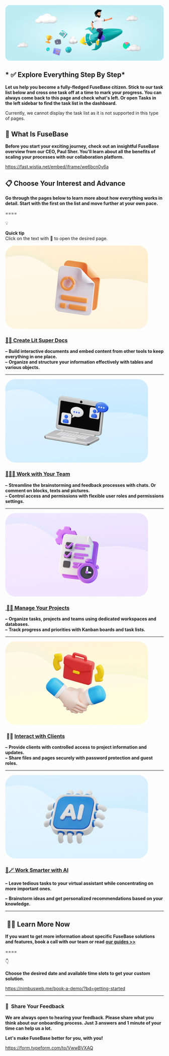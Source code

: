 [![dEHnSD9DuIf1tZ97.png](./dEHnSD9DuIf1tZ97.png)](./assets/dEHnSD9DuIf1tZ97.png)

  

## * ✅ Explore Everything Step By Step*

**Let us help you become a fully-fledged FuseBase citizen. Stick to our task list below and cross one task off at a time to mark your progress. You can always come back to this page and check what's left. Or open Tasks in the left sidebar to find the task list in the dashboard.**  
  

Currently, we cannot display the task list as it is not supported in this type of pages.

  

## 🤔 What Is FuseBase

**Before you start your exciting journey, check out an insightful FuseBase overview from our CEO, Paul Sher. You'll learn about all the benefits of scaling your processes with our collaboration platform.**

<https://fast.wistia.net/embed/iframe/we6bcn0y6a>

  

  

## 📋 Choose Your Interest and Advance

**Go through the pages below to learn more about how everything works in detail. Start with the first on the list and move further at your own pace.**

  

====

💡

**Quick tip**  
Click on the text with 🔗 to open the desired page.

  

[![i6eQ1mLFg6Inx7md.png](./i6eQ1mLFg6Inx7md.png)](./assets/i6eQ1mLFg6Inx7md.png)

  

### [🔗📑 Create Lit Super Docs](https://nimbusweb.me/guides/getting-started/create-super-docs/)

**–** **Build interactive documents and embed content from other tools to keep everything in one place.**  
**–** **Organize and structure your information effectively with tables and various objects.**

------------------------------------------------------------------------

[![CtHwoda57FsWnKMk.png](./CtHwoda57FsWnKMk.png)](./assets/CtHwoda57FsWnKMk.png)

  

### [🔗🧑‍💻 Work with Your Team](https://nimbusweb.me/guides/organization/work-with-your-team/)

**–** **Streamline the brainstorming and feedback processes with chats. Or comment on blocks, texts and pictures.**  
**–** **Control access and permissions with flexible user roles and permissions settings.**

------------------------------------------------------------------------

[![8fbeADk4RfQEvPIw.png](./8fbeADk4RfQEvPIw.png)](./assets/8fbeADk4RfQEvPIw.png)

  

### [ 🔗📆 Manage Your Projects](https://nimbusweb.me/guides/organization/manage-your-projects/)

**–** **Organize tasks, projects and teams using dedicated workspaces and databases.**  
**–** **Track progress and priorities with Kanban boards and task lists.**

  

------------------------------------------------------------------------

[![7yYuquWJELF0nHg2.png](./7yYuquWJELF0nHg2.png)](./assets/7yYuquWJELF0nHg2.png)

  

###  🔗💼 [Interact with Clients](https://nimbusweb.me/guides/client-portal/collaborate-with-clients-using-fusebase-portals/)

**–** **Provide clients with controlled access to project information and updates.**  
**–** **Share files and pages securely with password protection and guest roles.**

  

------------------------------------------------------------------------

[![Riblw4qWTJHm3OHJ.png](./Riblw4qWTJHm3OHJ.png)](./assets/Riblw4qWTJHm3OHJ.png)

  

### [🔗🪄 Work Smarter with AI](https://nimbusweb.me/guides/getting-started/get-started-with-ai-in-fusebase/)

**–** **Leave tedious tasks to your virtual assistant while concentrating on more important ones.**

**–** **Brainstorm ideas and get personalized recommendations based on your knowledge.**

------------------------------------------------------------------------

##  🧑‍🎓 Learn More Now

**If you want to get more information about specific FuseBase solutions and features, book a call with our team or read** [**our guides \>\>**](https://nimbusweb.me/guides/)  
  

====

👇

**Choose the desired date and available time slots to get your custom solution.**

<https://nimbusweb.me/book-a-demo/?bd=getting-started>

  

  

------------------------------------------------------------------------

### 📝  Share Your Feedback

**We are always open to hearing your feedback. Please share what you think about our onboarding process. Just 3 answers and 1 minute of your time can help us a lot.**  
  
**Let's make FuseBase better for you, with you!**

<https://form.typeform.com/to/VwwBVXAQ>